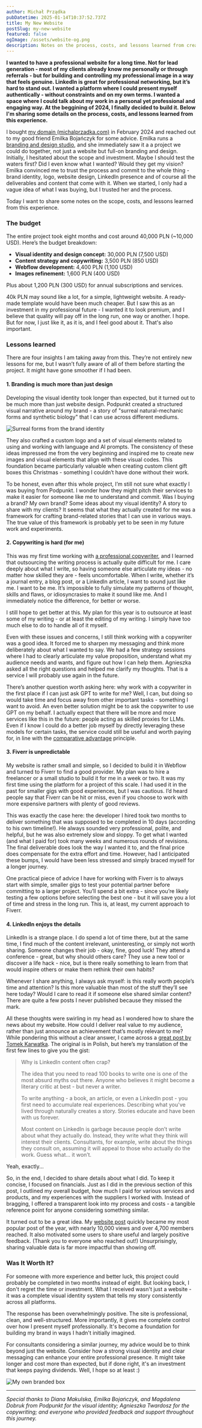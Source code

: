 ```yaml
---
author: Michał Prządka
pubDatetime: 2025-01-14T10:37:52.737Z
title: My New Website
postSlug: my-new-website
featured: false
ogImage: /assets/website-og.png
description: Notes on the process, costs, and lessons learned from creating my consulting business website.
---
```


**I wanted to have a professional website for a long time. Not for lead generation - most of my clients already know me personally or through referrals - but for building and controlling my professional image in a way that feels genuine. LinkedIn is great for professional networking, but it’s hard to stand out. I wanted a platform where I could present myself authentically - without constraints and on my own terms. I wanted a space where I could talk about my work in a personal yet professional and engaging way. At the beggining of 2024, I finally decided to build it. Below I'm sharing some details on the process, costs, and lessons learned from this experience.**

I bought [my domain (michalprzadka.com)](https://michalprzadka.com) in February 2024 and reached out to my good friend Emilka Bojańczyk for some advice. Emilka runs a [branding and design studio](https://podpunkt.pl), and she immediately saw it a a project we could do together, not just a website but full-on branding and design. Initially, I hesitated about the scope and investment. Maybe I should test the waters first? Did I even know what I wanted? Would they get my vision? Emilka convinced me to trust the process and commit to the whole thing - brand identity, logo, website design, LinkedIn presence and of course all the deliverables and content that come with it. When we started, I only had a vague idea of what I was buying, but I trusted her and the process.

Today I want to share some notes on the scope, costs, and lessons learned from this experience.

### The budget

The entire project took eight months and cost around 40,000 PLN (~10,000 USD). Here’s the budget breakdown:

- **Visual identity and design concept:** 30,000 PLN (7,500 USD)  
- **Content strategy and copywriting:** 3,500 PLN (850 USD)  
- **Webflow development:** 4,400 PLN (1,100 USD)  
- **Images refinement:** 1,600 PLN (400 USD)  

Plus about 1,200 PLN (300 USD) for annual subscriptions and services.

40k PLN may sound like a lot, for a simple, lightweight website. A ready-made template would have been much cheaper. But I saw this as an investment in my professional future - I wanted it to look premium, and I believe that quality will pay off in the long run, one way or another. I hope. But for now, I just like it, as it is, and I feel good about it. That's also important.

### Lessons learned

There are four insights I am taking away from this. They’re not entirely new lessons for me, but I wasn’t fully aware of all of them before starting the project. It might have gone smoother if I had been.

#### 1. Branding is much more than just design

Developing the visual identity took longer than expected, but it turned out to be much more than just website design. Podpunkt created a structured visual narrative around my brand - a story of "surreal natural-mechanic forms and synthetic biology" that I can use across different mediums.

![Surreal forms from the brand identity](/assets/surreal-forms.webp)

They also crafted a custom logo and a set of visual elements related to using and working with language and AI prompts. The consistency of these ideas impressed me from the very beginning and inspired me to create new images and visual elements that align with these visual codes. This foundation became particularly valuable when creating custom client gift boxes this Christmas - something I couldn’t have done without their work.

To be honest, even after this whole project, I’m still not sure what exactly I was buying from Podpunkt. I wonder how they might pitch their services to make it easier for someone like me to understand and commit. Was I buying a brand? My own brand? Some ideas about my visual identity? A story to share with my clients? It seems that what they actually created for me was a framework for crafting brand-related stories that I can use in various ways. The true value of this framework is probably yet to be seen in my future work and experiments.

#### 2. Copywriting is hard (for me)

This was my first time working with [a professional copywriter](https://www.linkedin.com/in/agnieszka-malgorzata-twardosz), and I learned that outsourcing the writing process is actually quite difficult for me. I care deeply about what I write, so having someone else articulate my ideas - no matter how skilled they are - feels uncomfortable. When I write, whether it’s a journal entry, a blog post, or a LinkedIn article, I want to sound just like me. I want to be me. It’s impossible to fully simulate my patterns of thought, skills and flaws, or idiosyncrasies to make it sound like me. And I immediately notice the difference, for better or worse.

I still hope to get better at this. My plan for this year is to outsource at least some of my writing - or at least the editing of my writing. I simply have too much else to do to handle all of it myself.

Even with these issues and concerns, I still think working with a copywriter was a good idea. It forced me to sharpen my messaging and think more deliberately about what I wanted to say. We had a few strategy sessions where I had to clearly articulate my value proposition, understand what my audience needs and wants, and figure out how I can help them. Agnieszka asked all the right questions and helped me clarify my thoughts. That is a service I will probably use again in the future.

There’s another question worth asking here: why work with a copywriter in the first place if I can just ask GPT to write for me? Well, I can, but doing so would take time and focus away from other important tasks - something I want to avoid. An even better solution might be to ask the copywriter to use GPT on my behalf. I actually expect that there will be more and more services like this in the future: people acting as skilled proxies for LLMs. Even if I know I could do a better job myself by directly leveraging these models for certain tasks, the service could still be useful and worth paying for, in line with the [comparative advantage](https://www.noahpinion.blog/p/plentiful-high-paying-jobs-in-the) principle.


#### 3. Fiverr is unpredictable

My website is rather small and simple, so I decided to build it in Webflow and turned to Fiverr to find a good provider. My plan was to hire a freelancer or a small studio to build it for me in a week or two. It was my first time using the platform for a project of this scale. I had used it in the past for smaller gigs with good experiences, but I was cautious. I’d heard people say that Fiverr can be hit or miss, even if you choose to work with more expensive partners with plenty of good reviews.

This was exactly the case here: the developer I hired took two months to deliver something that was supposed to be completed in 10 days (according to his own timeline!). He always sounded very professional, polite, and helpful, but he was also extremely slow and sloppy. To get what I wanted (and what I paid for) took many weeks and numerous rounds of revisions. The final deliverable does look the way I wanted it to, and the final price does compensate for the extra effort and time. However, had I anticipated these bumps, I would have been less stressed and simply braced myself for a longer journey.

One practical piece of advice I have for working with Fiverr is to always start with simple, smaller gigs to test your potential partner before committing to a larger project. You’ll spend a bit extra - since you’re likely testing a few options before selecting the best one - but it will save you a lot of time and stress in the long run. This is, at least, my current approach to Fiverr.

#### 4. LinkedIn enjoys the details

LinkedIn is a strange place. I do spend a lot of time there, but at the same time, I find much of the content irrelevant, uninteresting, or simply not worth sharing. Someone changes their job - okay, fine, good luck! They attend a conference - great, but why should others care? They use a new tool or discover a life hack - nice, but is there really something to learn from that would inspire others or make them rethink their own habits? 

Whenever I share anything, I always ask myself: is this really worth people’s time and attention? Is this more valuable than most of the stuff they’ll see here today? Would I care to read it if someone else shared similar content? There are quite a few posts I never published because they missed the mark.

All these thoughts were swirling in my head as I wondered how to share the news about my website. How could I deliver real value to my audience, rather than just announce an achievement that’s mostly relevant to me? While pondering this without a clear answer, I came across a [great post by Tomek Karwatka](https://www.linkedin.com/posts/tkarwatka_dlaczego-content-na-linkedin-to-g-musisz-activity-7252224911660728320-WFjy?utm_source=share&utm_medium=member_desktop). The original is in Polish, but here’s my translation of the first few lines to give you the gist:


>Why is LinkedIn content often crap?
>
>The idea that you need to read 100 books to write one is one of the most absurd myths out there. Anyone who believes it might become a literary critic at best - but never a writer.
>
>To write anything - a book, an article, or even a LinkedIn post - you first need to accumulate real experiences. Describing what you've lived through naturally creates a story. Stories educate and have been with us forever.
>
>Most content on LinkedIn is garbage because people don’t write about what they actually do. Instead, they write what they think will interest their clients. Consultants, for example, write about the things they consult on, assuming it will appeal to those who actually do the work. Guess what… it won’t.

Yeah, exactly...

So, in the end, I decided to share details about what I did. To keep it concise, I focused on financials. Just as I did in the previous section of this post, I outlined my overall budget, how much I paid for various services and products, and my experiences with the suppliers I worked with. Instead of bragging, I offered a transparent look into my process and costs - a tangible reference point for anyone considering something similar. 

It turned out to be a great idea. My [website post](https://www.linkedin.com/feed/update/urn:li:activity:7259228935551414272/) quickly became my most popular post of the year, with nearly 10,000 views and over 4,700 members reached. It also motivated some users to share useful and largely positive feedback. (Thank you to everyone who reached out!) Unsurprisingly, sharing valuable data is far more impactful than showing off.


### Was It Worth It? 

For someone with more experience and better luck, this project could probably be completed in two months instead of eight. But looking back, I don't regret the time or investment. What I received wasn't just a website - it was a complete visual identity system that tells my story consistently across all platforms.

The response has been overwhelmingly positive. The site is professional, clean, and well-structured. More importantly, it gives me complete control over how I present myself professionally. It's become a foundation for building my brand in ways I hadn't initially imagined.

For consultants considering a similar journey, my advice would be to think beyond just the website. Consider how a strong visual identity and clear messaging can enhance your entire professional presence. It might take longer and cost more than expected, but if done right, it's an investment that keeps paying dividends. Well, I hope so at least :)

![My own branded box](/assets/branded-box.webp)

---

*Special thanks to Diana Makulska, Emilka Bojańczyk, and Magdalena Dobruk from Podpunkt for the visual identity; Agnieszka Twardosz for the copywriting; and everyone who provided feedback and support throughout this journey.*